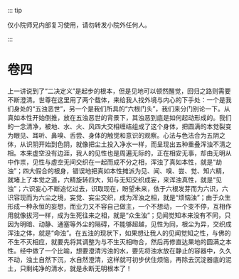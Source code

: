 ::: tip

仅小院师兄内部复习使用，请勿转发小院外任何人。

:::

# 卷四

​        上一讲说到了“二决定义”是起步的根本，但是见地可以顿然醒觉，回归之路则需要不断澄清。世尊在这里用了两个载体，来给我人找外境与内心的下手处：一个是我们身处的“五浊恶世”，另一个是我们所具的“六根门头”，我们来分门别论一下。
​        从真如本性开始倒推，放在五浊恶世的背景下，其浊恶到底是如何起动形成的。我们的一念清净，被地、水、火、风四大交相缠结组成了这个身体，把圆满的本觉裂变为眼见、耳听、鼻嗅、舌尝、身体的触觉和意识的观察。心法与色法合为五阴之体，从识阴开始到色阴，就像把尘土投入净水一样，而呈现出五种重叠浑浊不清之相。
​        本来虚空没有边涯，我人的见性也是周遍无际的，正在相安无事，却由无明从中作祟，见性与虚空无间交织在一起而成不分之相，浑浊了真如本性，就是“劫浊”；四大假合的根身，错误地把真如本性摊派为见、闻、嗅、尝、觉、知六精，就堵上了本觉之道，六精旋转四大，知与无知交织成妄，来浑浊真性，就是“见浊”；六识妄心不断追忆过去，识取现在，盼望未来，依于六根发芽而为六识，六识容现而为六尘之境，妄觉、妄尘交织，成为浑浊之相，就是“烦恼浊”；由于众生形成一种永恒的妄想，而业力又不容自己做主，一个不想动，一个变不停，互相作用就像拔河一样，成为生死往来之相，就是“众生浊”；见闻觉知本来没有不同，只因为明暗、动静、通塞等外尘的隔碍，不能够超越，见性为同，根尘为异，交织成浑浊之体，就是“命浊”。
​        在五浊的现状下，如果想让我人的见闻觉知之性，与佛的不生不灭相应，就要先将其调整为与不生灭相吻合，然后再修直达果地的圆满之本性。经中做了一个比喻，想要澄清污浊的水，要先将浊水放在静止的容器中，久久不动，浊土自然下沉，水自然澄清，这样就可初步伏住烦恼，再除去沉淀器底的泥土，只剩纯净的清水，就是永断无明根本了！